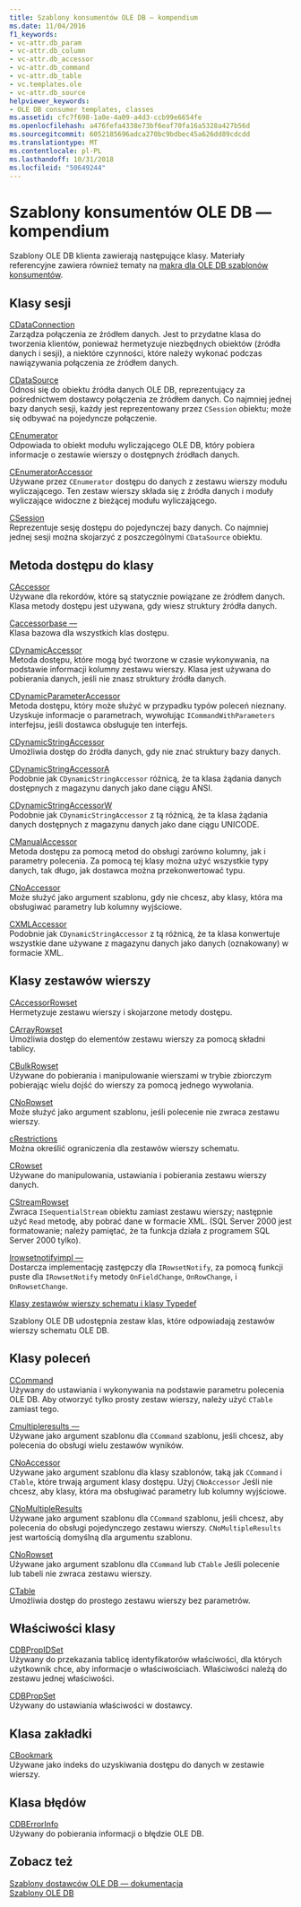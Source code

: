 ```yaml
---
title: Szablony konsumentów OLE DB — kompendium
ms.date: 11/04/2016
f1_keywords:
- vc-attr.db_param
- vc-attr.db_column
- vc-attr.db_accessor
- vc-attr.db_command
- vc-attr.db_table
- vc.templates.ole
- vc-attr.db_source
helpviewer_keywords:
- OLE DB consumer templates, classes
ms.assetid: cfc7f698-1a0e-4a09-a4d3-ccb99e6654fe
ms.openlocfilehash: a476fefa4338e73bf6eaf70fa16a5328a427b56d
ms.sourcegitcommit: 6052185696adca270bc9bdbec45a626dd89cdcdd
ms.translationtype: MT
ms.contentlocale: pl-PL
ms.lasthandoff: 10/31/2018
ms.locfileid: "50649244"
---
```

# <a name="ole-db-consumer-templates-reference"></a>Szablony konsumentów OLE DB — kompendium

Szablony OLE DB klienta zawierają następujące klasy. Materiały referencyjne zawiera również tematy na [makra dla OLE DB szablonów konsumentów](../../data/oledb/macros-and-global-functions-for-ole-db-consumer-templates.md).

## <a name="session-classes"></a>Klasy sesji

[CDataConnection](../../data/oledb/cdataconnection-class.md)<br/>
Zarządza połączenia ze źródłem danych. Jest to przydatne klasa do tworzenia klientów, ponieważ hermetyzuje niezbędnych obiektów (źródła danych i sesji), a niektóre czynności, które należy wykonać podczas nawiązywania połączenia ze źródłem danych.

[CDataSource](../../data/oledb/cdatasource-class.md)<br/>
Odnosi się do obiektu źródła danych OLE DB, reprezentujący za pośrednictwem dostawcy połączenia ze źródłem danych. Co najmniej jednej bazy danych sesji, każdy jest reprezentowany przez `CSession` obiektu; może się odbywać na pojedyncze połączenie.

[CEnumerator](../../data/oledb/cenumerator-class.md)<br/>
Odpowiada to obiekt modułu wyliczającego OLE DB, który pobiera informacje o zestawie wierszy o dostępnych źródłach danych.

[CEnumeratorAccessor](../../data/oledb/cenumeratoraccessor-class.md)<br/>
Używane przez `CEnumerator` dostępu do danych z zestawu wierszy modułu wyliczającego. Ten zestaw wierszy składa się z źródła danych i moduły wyliczające widoczne z bieżącej modułu wyliczającego.

[CSession](../../data/oledb/csession-class.md)<br/>
Reprezentuje sesję dostępu do pojedynczej bazy danych. Co najmniej jednej sesji można skojarzyć z poszczególnymi `CDataSource` obiektu.

## <a name="accessor-classes"></a>Metoda dostępu do klasy

[CAccessor](../../data/oledb/caccessor-class.md)<br/>
Używane dla rekordów, które są statycznie powiązane ze źródłem danych. Klasa metody dostępu jest używana, gdy wiesz struktury źródła danych.

[Caccessorbase —](../../data/oledb/caccessorbase-class.md)<br/>
Klasa bazowa dla wszystkich klas dostępu.

[CDynamicAccessor](../../data/oledb/cdynamicaccessor-class.md)<br/>
Metoda dostępu, które mogą być tworzone w czasie wykonywania, na podstawie informacji kolumny zestawu wierszy. Klasa jest używana do pobierania danych, jeśli nie znasz struktury źródła danych.

[CDynamicParameterAccessor](../../data/oledb/cdynamicparameteraccessor-class.md)<br/>
Metoda dostępu, który może służyć w przypadku typów poleceń nieznany. Uzyskuje informacje o parametrach, wywołując `ICommandWithParameters` interfejsu, jeśli dostawca obsługuje ten interfejs.

[CDynamicStringAccessor](../../data/oledb/cdynamicstringaccessor-class.md)<br/>
Umożliwia dostęp do źródła danych, gdy nie znać struktury bazy danych.

[CDynamicStringAccessorA](../../data/oledb/cdynamicstringaccessora-class.md)<br/>
Podobnie jak `CDynamicStringAccessor` różnicą, że ta klasa żądania danych dostępnych z magazynu danych jako dane ciągu ANSI.

[CDynamicStringAccessorW](../../data/oledb/cdynamicstringaccessorw-class.md)<br/>
Podobnie jak `CDynamicStringAccessor` z tą różnicą, że ta klasa żądania danych dostępnych z magazynu danych jako dane ciągu UNICODE.

[CManualAccessor](../../data/oledb/cmanualaccessor-class.md)<br/>
Metoda dostępu za pomocą metod do obsługi zarówno kolumny, jak i parametry polecenia. Za pomocą tej klasy można użyć wszystkie typy danych, tak długo, jak dostawca można przekonwertować typu.

[CNoAccessor](../../data/oledb/cnoaccessor-class.md)<br/>
Może służyć jako argument szablonu, gdy nie chcesz, aby klasy, która ma obsługiwać parametry lub kolumny wyjściowe.

[CXMLAccessor](../../data/oledb/cxmlaccessor-class.md)<br/>
Podobnie jak `CDynamicStringAccessor` z tą różnicą, że ta klasa konwertuje wszystkie dane używane z magazynu danych jako danych (oznakowany) w formacie XML.

## <a name="rowset-classes"></a>Klasy zestawów wierszy

[CAccessorRowset](../../data/oledb/caccessorrowset-class.md)<br/>
Hermetyzuje zestawu wierszy i skojarzone metody dostępu.

[CArrayRowset](../../data/oledb/carrayrowset-class.md)<br/>
Umożliwia dostęp do elementów zestawu wierszy za pomocą składni tablicy.

[CBulkRowset](../../data/oledb/cbulkrowset-class.md)<br/>
Używane do pobierania i manipulowanie wierszami w trybie zbiorczym pobierając wielu dojść do wierszy za pomocą jednego wywołania.

[CNoRowset](../../data/oledb/cnorowset-class.md)<br/>
Może służyć jako argument szablonu, jeśli polecenie nie zwraca zestawu wierszy.

[cRestrictions](../../data/oledb/crestrictions-class.md)<br/>
Można określić ograniczenia dla zestawów wierszy schematu.

[CRowset](../../data/oledb/crowset-class.md)<br/>
Używane do manipulowania, ustawiania i pobierania zestawu wierszy danych.

[CStreamRowset](../../data/oledb/cstreamrowset-class.md)<br/>
Zwraca `ISequentialStream` obiektu zamiast zestawu wierszy; następnie użyć `Read` metodę, aby pobrać dane w formacie XML. (SQL Server 2000 jest formatowanie; należy pamiętać, że ta funkcja działa z programem SQL Server 2000 tylko).

[Irowsetnotifyimpl —](../../data/oledb/irowsetnotifyimpl-class.md)<br/>
Dostarcza implementację zastępczy dla `IRowsetNotify`, za pomocą funkcji puste dla `IRowsetNotify` metody `OnFieldChange`, `OnRowChange`, i `OnRowsetChange`.

[Klasy zestawów wierszy schematu i klasy Typedef](../../data/oledb/schema-rowset-classes-and-typedef-classes.md)

Szablony OLE DB udostępnia zestaw klas, które odpowiadają zestawów wierszy schematu OLE DB.

## <a name="command-classes"></a>Klasy poleceń

[CCommand](../../data/oledb/ccommand-class.md)<br/>
Używany do ustawiania i wykonywania na podstawie parametru polecenia OLE DB. Aby otworzyć tylko prosty zestaw wierszy, należy użyć `CTable` zamiast tego.

[Cmultipleresults —](../../data/oledb/cmultipleresults-class.md)<br/>
Używane jako argument szablonu dla `CCommand` szablonu, jeśli chcesz, aby polecenia do obsługi wielu zestawów wyników.

[CNoAccessor](../../data/oledb/cnoaccessor-class.md)<br/>
Używane jako argument szablonu dla klasy szablonów, taką jak `CCommand` i `CTable`, które trwają argument klasy dostępu. Użyj `CNoAccessor` Jeśli nie chcesz, aby klasy, która ma obsługiwać parametry lub kolumny wyjściowe.

[CNoMultipleResults](../../data/oledb/cnomultipleresults-class.md)<br/>
Używane jako argument szablonu dla `CCommand` szablonu, jeśli chcesz, aby polecenia do obsługi pojedynczego zestawu wierszy. `CNoMultipleResults` jest wartością domyślną dla argumentu szablonu.

[CNoRowset](../../data/oledb/cnorowset-class.md)<br/>
Używane jako argument szablonu dla `CCommand` lub `CTable` Jeśli polecenie lub tabeli nie zwraca zestawu wierszy.

[CTable](../../data/oledb/ctable-class.md)<br/>
Umożliwia dostęp do prostego zestawu wierszy bez parametrów.

## <a name="property-classes"></a>Właściwości klasy

[CDBPropIDSet](../../data/oledb/cdbpropidset-class.md)<br/>
Używany do przekazania tablicę identyfikatorów właściwości, dla których użytkownik chce, aby informacje o właściwościach. Właściwości należą do zestawu jednej właściwości.

[CDBPropSet](../../data/oledb/cdbpropset-class.md)<br/>
Używany do ustawiania właściwości w dostawcy.

## <a name="bookmark-class"></a>Klasa zakładki

[CBookmark](../../data/oledb/cbookmark-class.md)<br/>
Używane jako indeks do uzyskiwania dostępu do danych w zestawie wierszy.

## <a name="error-class"></a>Klasa błędów

[CDBErrorInfo](../../data/oledb/cdberrorinfo-class.md)<br/>
Używany do pobierania informacji o błędzie OLE DB.

## <a name="see-also"></a>Zobacz też

[Szablony dostawców OLE DB — dokumentacja](../../data/oledb/ole-db-provider-templates-reference.md)<br/>
[Szablony OLE DB](../../data/oledb/ole-db-templates.md)